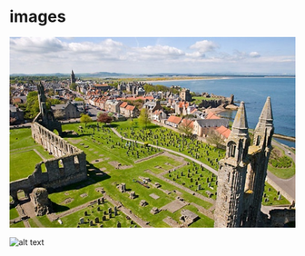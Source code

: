 # images

![](https://raw.githubusercontent.com/jiweiyuan/images/main/20231023-st-andrews.jpeg)




![alt text](image.png)